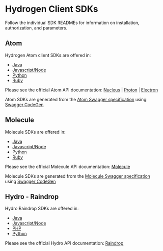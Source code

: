 # Hydrogen Client SDKs

Follow the individual SDK READMEs for information on installation, authorization, and parameters.

## Atom

Hydrogen Atom client SDKs are offered in:
* [Java](atom/java)
* [Javascript/Node](atom/javascript)
* [Python](atom/python)
* [Ruby](atom/ruby)

Please see the official Atom API documentation: [Nucleus](https://www.hydrogenplatform.com/docs/nucleus/v1/) | [Proton](https://www.hydrogenplatform.com/docs/proton/v1/) | [Electron](https://www.hydrogenplatform.com/docs/electron/v1/)

Atom SDKs are generated from the [Atom Swagger specification](atom/atom.yaml) using [Swagger CodeGen](https://swagger.io/tools/swagger-codegen/)

## Molecule
Molecule SDKs are offered in:
* [Java](molecule/java)
* [Javascript/Node](molecule/javascript)
* [Python](molecule/python)
* [Ruby](molecule/ruby)

Please see the official Molecule API documentation: [Molecule](https://www.hydrogenplatform.com/docs/molecule/v1/)

Molecule SDKs are generated from the [Molecule Swagger specification](molecule/molecule.yaml) using [Swagger CodeGen](https://swagger.io/tools/swagger-codegen/)

## Hydro - Raindrop
Hydro Raindrop SDKs are offered in:
* [Java](hydro/raindrop/java)
* [Javascript/Node](hydro/raindrop/javascript)
* [PHP](hydro/raindrop/php)
* [Python](hydro/raindrop/python)

Please see the official Hydro API documentation: [Raindrop](https://www.hydrogenplatform.com/docs/hydro/v1/#Raindrop)
